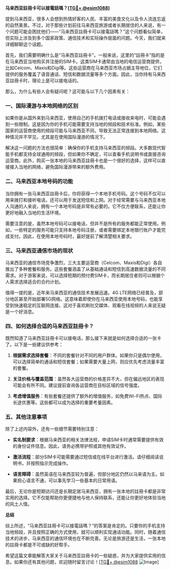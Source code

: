 **马来西亚註冊卡可以接電話嗎？[[TG💪+ @esim1088](https://t.me/s/esim1088)]**

提到马来西亚，很多人会想到热情好客的人民、丰富的美食文化以及令人流连忘返的自然美景。不过，对于那些计划前往马来西亚旅游或者长期居住的人来说，有一个问题可能会困扰他们——“马来西亚註冊卡可以接電話嗎？”这个问题看似简单，但实际上涉及到多个国家政策、通信技术和实际操作层面的问题。今天，我们就来详细聊聊这个话题。

首先，我们需要明确什么是“马来西亚註冊卡”。一般来说，这里的“註冊卡”指的是在马来西亚当地购买并注册的SIM卡。这类SIM卡通常由当地的电信运营商提供，比如Celcom、Maxis和Digi等。这些运营商在马来西亚市场占据主导地位，它们提供的服务覆盖了语音通话、短信和数据流量等多个方面。因此，当你持有马来西亚註冊卡时，理论上是可以接电话的。

那么，为什么有些人会有疑问呢？这可能与以下几个因素有关：

### 一、国际漫游与本地网络的区别

如果你是从国外来到马来西亚，使用自己的手机拨打电话或接收来电时，可能会遇到一些限制。这是因为你的手机可能需要支持当地的频段和技术标准。例如，某些国家的运营商使用的频段可能与马来西亚不同，导致无法正常连接到本地网络。这种情况并不罕见，尤其是在使用国际漫游的情况下。

解决这一问题的方法也很简单：确保你的手机支持马来西亚的频段。大多数现代智能手机都支持全球通用的频段，但如果你不确定，可以查看手机说明书或直接咨询运营商。此外，购买一张本地的马来西亚註冊卡也是一个很好的选择，这样可以直接接入当地的网络，避免国际漫游带来的额外费用。

### 二、马来西亚本地号码的功能

当你拥有一张马来西亚註冊卡后，你将获得一个本地手机号码。这个号码不仅可以用来拨打和接听电话，还可以用于发送短信和上网。对于经常需要与马来西亚本地人沟通的人来说，拥有一个本地号码是非常有必要的。它不仅方便联系，还能让你更好地融入当地的生活环境。

需要注意的是，虽然本地号码可以接电话，但并不是所有的服务都能正常使用。例如，一些特定的服务可能只支持本地号码注册，或者需要绑定本地银行账户才能完成支付。因此，在使用本地号码时，最好提前了解清楚相关要求。

### 三、马来西亚通信市场的现状

马来西亚的通信市场竞争激烈，三大主要运营商（Celcom、Maxis和Digi）各自推出了多种套餐和服务。这些套餐涵盖了从基础通话和短信到高速数据流量的不同需求。对于游客来说，可以选择短期的预付费SIM卡，而长期居住者则可以根据个人需求选择适合的合约计划。

值得一提的是，近年来马来西亚的通信技术发展迅速。4G LTE网络已经普及，部分地区甚至开始部署5G网络。这意味着即使你在马来西亚使用本地号码，也能享受到快速稳定的互联网连接。这对于喜欢刷社交媒体、观看在线视频的人来说无疑是一个好消息。

### 四、如何选择合适的马来西亚註冊卡？

既然知道了马来西亚註冊卡可以接电话，那么接下来就是如何选择合适的一张卡了。以下是一些建议供参考：

1. **根据需求选择套餐**：不同的套餐针对不同的用户群体。如果你只是偶尔使用，可以选择简单的通话和短信套餐；如果需要大量上网，则应优先考虑流量丰富的套餐。
   
2. **关注价格与覆盖范围**：虽然各大运营商的价格差异不大，但在偏远地区的表现可能会有所不同。建议提前查询各运营商在目标区域的信号强度。
   
3. **考虑增值服务**：有些套餐还提供了额外的增值服务，如免费Wi-Fi热点、国际长途优惠等。这些都可以成为选择的重要考量因素。

### 五、其他注意事项

除了上述内容外，还有一些细节需要特别注意：

- **实名制要求**：根据马来西亚的相关法律法规，申请SIM卡时通常需要提供有效的身份证件信息。因此，请务必携带护照或其他有效证件。
  
- **激活流程**：部分SIM卡可能需要通过短信或在线平台进行激活。请仔细阅读说明书，并按照指示完成操作。

- **语言障碍**：虽然英语在马来西亚较为普遍，但部分地区仍然以马来语为主。如果担心语言不通，可以事先学习一些基本的日常用语。

最后，无论你是短期访问还是长期定居马来西亚，拥有一张本地的註冊卡都是非常实用的选择。它不仅能帮助你更便捷地与他人保持联系，还能让你更好地体验当地的风土人情。

**总结**

综上所述，“马来西亚註冊卡可以接電話嗎？”的答案是肯定的。只要你的手机支持当地频段，并且按照正确的方式使用，就可以顺利实现通话功能。同时，随着通信技术的进步，马来西亚的通信环境也在不断完善。无论是旅游还是生活，一张本地的註冊卡都是不可或缺的好帮手。

希望这篇文章能解答大家关于马来西亚註冊卡的一些疑惑，并为大家提供实用的信息。如果你还有其他问题，欢迎随时留言讨论！[[TG💪+ @esim1088](https://t.me/s/esim1088) ![Image](https://i.postimg.cc/4NQfJmqS/Snipaste-2025-05-13-00-14-12.png)]